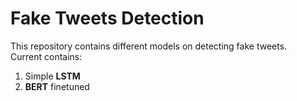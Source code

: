 # Fake Tweets Detection

This repository contains different models on detecting fake tweets.  
Current contains:
1. Simple **LSTM**
2. **BERT** finetuned
